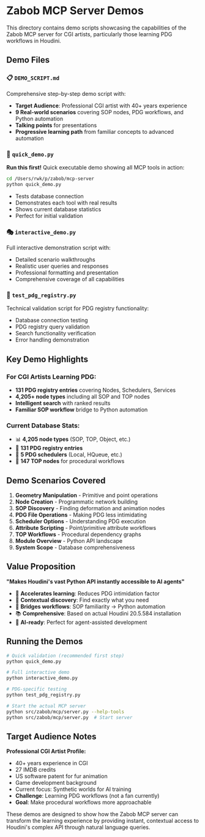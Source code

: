 # Zabob MCP Server Demos

This directory contains demo scripts showcasing the capabilities of the Zabob MCP server for CGI artists, particularly those learning PDG workflows in Houdini.

## Demo Files

### 📋 `DEMO_SCRIPT.md`
Comprehensive step-by-step demo script with:
- **Target Audience**: Professional CGI artist with 40+ years experience
- **9 Real-world scenarios** covering SOP nodes, PDG workflows, and Python automation
- **Talking points** for presentations
- **Progressive learning path** from familiar concepts to advanced automation

### 🔧 `quick_demo.py`
**Run this first!** Quick executable demo showing all MCP tools in action:
```bash
cd /Users/rwk/p/zabob/mcp-server
python quick_demo.py
```
- Tests database connection
- Demonstrates each tool with real results
- Shows current database statistics
- Perfect for initial validation

### 🎭 `interactive_demo.py`
Full interactive demonstration script with:
- Detailed scenario walkthroughs
- Realistic user queries and responses
- Professional formatting and presentation
- Comprehensive coverage of all capabilities

### 🧪 `test_pdg_registry.py`
Technical validation script for PDG registry functionality:
- Database connection testing
- PDG registry query validation
- Search functionality verification
- Error handling demonstration

## Key Demo Highlights

### For CGI Artists Learning PDG:
- **131 PDG registry entries** covering Nodes, Schedulers, Services
- **4,205+ node types** including all SOP and TOP nodes
- **Intelligent search** with ranked results
- **Familiar SOP workflow** bridge to Python automation

### Current Database Stats:
- 📊 **4,205 node types** (SOP, TOP, Object, etc.)
- 🔧 **131 PDG registry entries**
- 📅 **5 PDG schedulers** (Local, HQueue, etc.)
- 🎯 **147 TOP nodes** for procedural workflows

## Demo Scenarios Covered

1. **Geometry Manipulation** - Primitive and point operations
2. **Node Creation** - Programmatic network building
3. **SOP Discovery** - Finding deformation and animation nodes
4. **PDG File Operations** - Making PDG less intimidating
5. **Scheduler Options** - Understanding PDG execution
6. **Attribute Scripting** - Point/primitive attribute workflows
7. **TOP Workflows** - Procedural dependency graphs
8. **Module Overview** - Python API landscape
9. **System Scope** - Database comprehensiveness

## Value Proposition

**"Makes Houdini's vast Python API instantly accessible to AI agents"**

- 🚀 **Accelerates learning**: Reduces PDG intimidation factor
- 🎯 **Contextual discovery**: Find exactly what you need
- 🔗 **Bridges workflows**: SOP familiarity → Python automation
- 📚 **Comprehensive**: Based on actual Houdini 20.5.584 installation
- 🤖 **AI-ready**: Perfect for agent-assisted development

## Running the Demos

```bash
# Quick validation (recommended first step)
python quick_demo.py

# Full interactive demo
python interactive_demo.py

# PDG-specific testing
python test_pdg_registry.py

# Start the actual MCP server
python src/zabob/mcp/server.py --help-tools
python src/zabob/mcp/server.py  # Start server
```

## Target Audience Notes

**Professional CGI Artist Profile:**
- 40+ years experience in CGI
- 27 IMDB credits
- US software patent for fur animation
- Game development background
- Current focus: Synthetic worlds for AI training
- **Challenge**: Learning PDG workflows (not a fan currently)
- **Goal**: Make procedural workflows more approachable

These demos are designed to show how the Zabob MCP server can transform the learning experience by providing instant, contextual access to Houdini's complex API through natural language queries.

